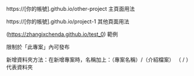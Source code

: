 
https://[你的帳號].github.io/other-project
主頁面用法

https://[你的帳號].github.io/project-1
其他頁面用法

(https://zhangixchenda.github.io/test_0)
範例

限制於「此專案」內可發布

新增資料夾方法：在新增專案時，名稱加上：（專案名稱）/（介紹檔案）
（ / ）代表資料夾
